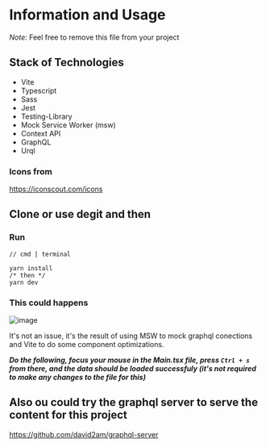# Information and Usage

_Note:_ Feel free to remove this file from your project

## Stack of Technologies
* Vite
* Typescript
* Sass
* Jest
* Testing-Library
* Mock Service Worker (msw)
* Context API
* GraphQL
* Urql

### Icons from
https://iconscout.com/icons

## Clone or use degit and then

### Run
```
// cmd | terminal

yarn install
/* then */
yarn dev
```

### This could happens

![image](https://user-images.githubusercontent.com/36830835/137983905-955e2b42-fe88-4de0-83df-3c0dcdb66c74.png)

It's not an issue, it's the result of using MSW to mock graphql conections and Vite to do some component optimizations.

_**Do the following, focus your mouse in the Main.tsx file, press ```Ctrl + s``` from there, and the data should
be loaded successfuly (it's not required to make any changes to the file for this)**_

## Also ou could try the graphql server to serve the content for this project

https://github.com/david2am/graphql-server

